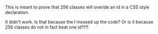 This is meant to prove that 256 classes will overide an id in a CSS style declaration.

It didn't work. Is that because the I messed up the code? Or is it because 256 classes do not in fact beat one id?!?!

